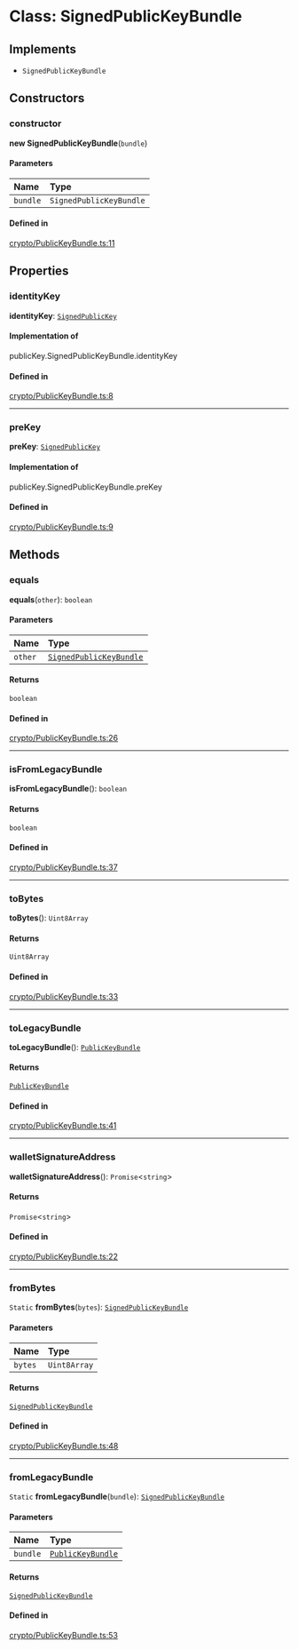 <!---->
# Class: SignedPublicKeyBundle

## Implements

- `SignedPublicKeyBundle`

## Constructors

### constructor

**new SignedPublicKeyBundle**(`bundle`)

#### Parameters

| Name | Type |
| :------ | :------ |
| `bundle` | `SignedPublicKeyBundle` |

#### Defined in

[crypto/PublicKeyBundle.ts:11](https://github.com/xmtp/xmtp-js/blob/ff16daf/src/crypto/PublicKeyBundle.ts#L11)

## Properties

### identityKey

 **identityKey**: [`SignedPublicKey`](SignedPublicKey.md)

#### Implementation of

publicKey.SignedPublicKeyBundle.identityKey

#### Defined in

[crypto/PublicKeyBundle.ts:8](https://github.com/xmtp/xmtp-js/blob/ff16daf/src/crypto/PublicKeyBundle.ts#L8)

___

### preKey

 **preKey**: [`SignedPublicKey`](SignedPublicKey.md)

#### Implementation of

publicKey.SignedPublicKeyBundle.preKey

#### Defined in

[crypto/PublicKeyBundle.ts:9](https://github.com/xmtp/xmtp-js/blob/ff16daf/src/crypto/PublicKeyBundle.ts#L9)

## Methods

### equals

**equals**(`other`): `boolean`

#### Parameters

| Name | Type |
| :------ | :------ |
| `other` | [`SignedPublicKeyBundle`](SignedPublicKeyBundle.md) |

#### Returns

`boolean`

#### Defined in

[crypto/PublicKeyBundle.ts:26](https://github.com/xmtp/xmtp-js/blob/ff16daf/src/crypto/PublicKeyBundle.ts#L26)

___

### isFromLegacyBundle

**isFromLegacyBundle**(): `boolean`

#### Returns

`boolean`

#### Defined in

[crypto/PublicKeyBundle.ts:37](https://github.com/xmtp/xmtp-js/blob/ff16daf/src/crypto/PublicKeyBundle.ts#L37)

___

### toBytes

**toBytes**(): `Uint8Array`

#### Returns

`Uint8Array`

#### Defined in

[crypto/PublicKeyBundle.ts:33](https://github.com/xmtp/xmtp-js/blob/ff16daf/src/crypto/PublicKeyBundle.ts#L33)

___

### toLegacyBundle

**toLegacyBundle**(): [`PublicKeyBundle`](PublicKeyBundle.md)

#### Returns

[`PublicKeyBundle`](PublicKeyBundle.md)

#### Defined in

[crypto/PublicKeyBundle.ts:41](https://github.com/xmtp/xmtp-js/blob/ff16daf/src/crypto/PublicKeyBundle.ts#L41)

___

### walletSignatureAddress

**walletSignatureAddress**(): `Promise`<`string`\>

#### Returns

`Promise`<`string`\>

#### Defined in

[crypto/PublicKeyBundle.ts:22](https://github.com/xmtp/xmtp-js/blob/ff16daf/src/crypto/PublicKeyBundle.ts#L22)

___

### fromBytes

`Static` **fromBytes**(`bytes`): [`SignedPublicKeyBundle`](SignedPublicKeyBundle.md)

#### Parameters

| Name | Type |
| :------ | :------ |
| `bytes` | `Uint8Array` |

#### Returns

[`SignedPublicKeyBundle`](SignedPublicKeyBundle.md)

#### Defined in

[crypto/PublicKeyBundle.ts:48](https://github.com/xmtp/xmtp-js/blob/ff16daf/src/crypto/PublicKeyBundle.ts#L48)

___

### fromLegacyBundle

`Static` **fromLegacyBundle**(`bundle`): [`SignedPublicKeyBundle`](SignedPublicKeyBundle.md)

#### Parameters

| Name | Type |
| :------ | :------ |
| `bundle` | [`PublicKeyBundle`](PublicKeyBundle.md) |

#### Returns

[`SignedPublicKeyBundle`](SignedPublicKeyBundle.md)

#### Defined in

[crypto/PublicKeyBundle.ts:53](https://github.com/xmtp/xmtp-js/blob/ff16daf/src/crypto/PublicKeyBundle.ts#L53)
